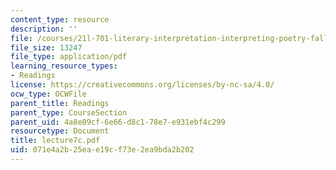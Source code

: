 ```yaml
---
content_type: resource
description: ''
file: /courses/21l-701-literary-interpretation-interpreting-poetry-fall-2003/071e4a2b25eae19cf73e2ea9bda2b202_lecture7c.pdf
file_size: 13247
file_type: application/pdf
learning_resource_types:
- Readings
license: https://creativecommons.org/licenses/by-nc-sa/4.0/
ocw_type: OCWFile
parent_title: Readings
parent_type: CourseSection
parent_uid: 4a8e09cf-6e66-d8c1-78e7-e931ebf4c299
resourcetype: Document
title: lecture7c.pdf
uid: 071e4a2b-25ea-e19c-f73e-2ea9bda2b202
---
```

